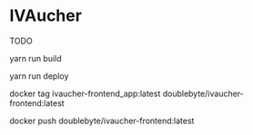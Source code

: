 # IVAucher

TODO


yarn run build


yarn run deploy

docker tag ivaucher-frontend_app:latest doublebyte/ivaucher-frontend:latest

 docker push doublebyte/ivaucher-frontend:latest

